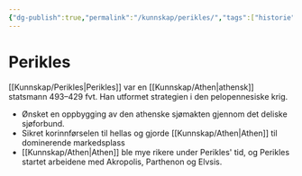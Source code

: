 ```yaml
---
{"dg-publish":true,"permalink":"/kunnskap/perikles/","tags":["historie"]}
---
```


# Perikles

[[Kunnskap/Perikles\|Perikles]] var en [[Kunnskap/Athen\|athensk]] statsmann 493–429 fvt. Han utformet strategien i den pelopennesiske krig.
- Ønsket en oppbygging av den athenske sjømakten gjennom det deliske sjøforbund.
- Sikret korinnførselen til hellas og gjorde [[Kunnskap/Athen\|Athen]] til dominerende markedsplass
- [[Kunnskap/Athen\|Athen]] ble mye rikere under Perikles' tid, og Perikles startet arbeidene med Akropolis, Parthenon og Elvsis.
